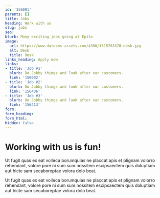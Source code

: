 ```yaml
---
id: '156001'
parents: []
title: Jobs
heading: Work with us
slug: jobs
seo: 
blurb: Many exciting jobs going at Epito
image:
  url: https://www.datocms-assets.com/4386/1515763370-desk.jpg
  alt: Desk
  title: Desk
links_heading: Apply now
links:
- title: 'Job #1'
  blurb: Do Jobby things and look after our customers.
  link: '156002'
- title: 'Job #2'
  blurb: Do Jobby things and look after our customers.
  link: '156406'
- title: 'Job #3'
  blurb: Do Jobby things and look after our customers.
  link: '156413'
form: 
form_heading: 
form_html: 
hidden: false
---
```


# Working with us is fun!

Ut fugit quas ex eat volleca borumquias ne placcat apis et plignam volorro rehendant, volore pore ni sum sum nossitem escipsaectem quis doluptiam aut hicte sam secaboreptae volora dolo beat.

Ut fugit quas ex eat volleca borumquias ne placcat apis et plignam volorro rehendant, volore pore ni sum sum nossitem escipsaectem quis doluptiam aut hicte sam secaboreptae volora dolo beat.